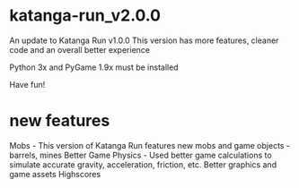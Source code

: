 # katanga-run_v2.0.0
An update to Katanga Run v1.0.0
This version has more features, cleaner code and an overall better experience

Python 3x and PyGame 1.9x must be installed

Have fun!

# new features
Mobs - This version of Katanga Run features new mobs and game objects - barrels, mines
Better Game Physics - Used better game calculations to simulate accurate gravity, acceleration, friction, etc.
Better graphics and game assets
Highscores

